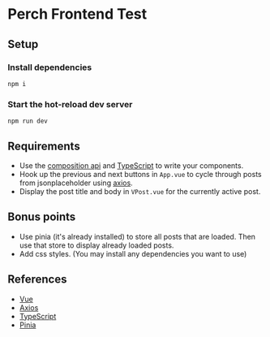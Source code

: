# Perch Frontend Test

## Setup
### Install dependencies
```
npm i
```
### Start the hot-reload dev server
```
npm run dev
```

## Requirements
- Use the [composition api](https://vuejs.org/guide/typescript/composition-api.html) and [TypeScript](https://www.typescriptlang.org/) to write your components.
- Hook up the previous and next buttons in `App.vue` to cycle through posts from jsonplaceholder using [axios](https://www.npmjs.com/package/axios).
- Display the post title and body in `VPost.vue` for the currently active post.

## Bonus points
- Use pinia (it's already installed) to store all posts that are loaded. Then use that store to display already loaded posts.
- Add css styles. (You may install any dependencies you want to use)

## References
- [Vue](https://vuejs.org/)
- [Axios](https://www.npmjs.com/package/axios)
- [TypeScript](https://www.typescriptlang.org/)
- [Pinia](https://pinia.vuejs.org/)
